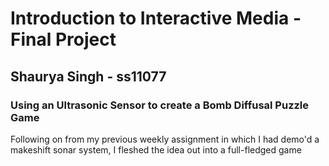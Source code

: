 # Introduction to Interactive Media - Final Project 
## Shaurya Singh - ss11077
### Using an Ultrasonic Sensor to create a Bomb Diffusal Puzzle Game

Following on from my previous weekly assignment in which I had demo'd a makeshift sonar system, I fleshed the idea out into a full-fledged game 
